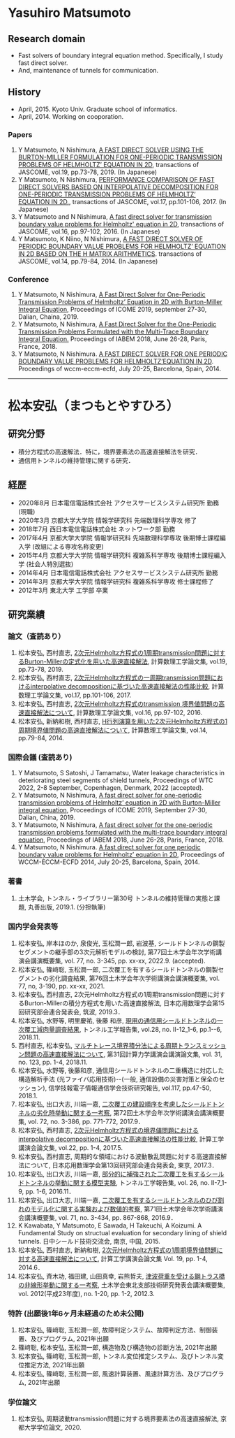 # Yasuhiro Matsumoto

## Research domain
- Fast solvers of boundary integral equation method. Specifically, I study fast direct solver.
- And, maintenance of tunnels for communication.

## History
- April, 2015. Kyoto Univ. Graduate school of informatics. 
- April, 2014. Working on cooporation.

### Papers
1. Y Matsumoto, N Nishimura, [A FAST DIRECT SOLVER USING THE BURTON-MILLER FORMULATION FOR ONE-PERIODIC TRANSMISSION PROBLEMS OF HELMHOLTZ’ EQUATION IN 2D](http://www.matsumoto.nuem.nagoya-u.ac.jp/jascome/denshi-journal/19/JA1915.pdf), transactions of JASCOME, vol.19, pp.73-78, 2019. (In Japanese)
1. Y Matsumoto, N Nishimura, [PERFORMANCE COMPARISON OF FAST DIRECT SOLVERS BASED ON INTERPOLATIVE DECOMPOSITION FOR ONE-PERIODIC TRANSMISSION PROBLEMS OF HELMHOLTZ’ EQUATION IN 2D.](http://www.matsumoto.nuem.nagoya-u.ac.jp/jascome/denshi-journal/17/JA1721.pdf), transactions of JASCOME, vol.17, pp.101-106, 2017. (In Japanese)
1. Y Matsumoto and N Nishimura, [A fast direct solver for transmission boundary value problems for Helmholtz' equation in 2D](http://www.matsumoto.nuem.nagoya-u.ac.jp/jascome/denshi-journal/16/JA1622.pdf), transactions of JASCOME, vol.16, pp.97-102, 2016. (In Japanese)
1. Y Matsumoto, K Niino, N Nishimura, [A FAST DIRECT SOLVER OF PERIODIC BOUNDARY VALUE PROBLEMS FOR HELMHOLTZ’ EQUATION IN 2D BASED ON THE H MATRIX ARITHMETICS](http://www.matsumoto.nuem.nagoya-u.ac.jp/jascome/denshi-journal/14/JA1419.pdf). transactions of JASCOME, vol.14, pp.79-84, 2014. (In Japanese)

### Conference
1. Y Matsumoto, N Nishimura, [A Fast Direct Solver for One-Periodic Transmission Problems of Helmholtz’ Equation in 2D with Burton-Miller Integral Equation](http://icome2019.dlut.edu.cn/files/20191023/191023_1609404.pdf), Proceedings of ICOME 2019, september 27-30, Dalian, Chaina, 2019.
1. Y Matsumoto, N Nishimura, [A Fast Direct Solver for the One-Periodic Transmission Problems Formulated with the Multi-Trace Boundary Integral Equation.](https://project.inria.fr/iabem2018/files/2018/06/book-of-abstracts_iabem2018.pdf) Proceedings of IABEM 2018, June 26-28, Paris, France, 2018.
1. Y Matsumoto, N Nishimura. [A FAST DIRECT SOLVER FOR ONE PERIODIC BOUNDARY VALUE PROBLEMS FOR HELMHOLTZ’EQUATION IN 2D](http://www.wccm-eccm-ecfd2014.org/admin/files/fileabstract/a2739.pdf).  Proceedings of wccm-eccm-ecfd, July 20-25, Barcelona, Spain, 2014.

-------

# 松本安弘（まつもとやすひろ）

## 研究分野
- 積分方程式の高速解法．特に，境界要素法の高速直接解法を研究．
- 通信用トンネルの維持管理に関する研究．

## 経歴

- 2020年8月 日本電信電話株式会社 アクセスサービスシステム研究所 勤務 (現職)
- 2020年3月 京都大学大学院 情報学研究科 先端数理科学専攻 修了
- 2018年7月 西日本電信電話株式会社 ネットワーク部 勤務
- 2017年4月 京都大学大学院 情報学研究科 先端数理科学専攻 後期博士課程編入学 (改組による専攻名称変更)
- 2015年4月 京都大学大学院 情報学研究科 複雑系科学専攻 後期博士課程編入学 (社会人特別選抜)
- 2014年4月 日本電信電話株式会社 アクセスサービスシステム研究所 勤務
- 2014年3月 京都大学大学院 情報学研究科 複雑系科学専攻 修士課程修了
- 2012年3月 東北大学 工学部 卒業

## 研究業績

### 論文（査読あり）
1. 松本安弘, 西村直志, [2次元Helmholtz方程式の1周期transmission問題に対するBurton-Millerの定式化を用いた高速直接解法](http://www.matsumoto.nuem.nagoya-u.ac.jp/jascome/denshi-journal/19/JA1915.pdf), 計算数理工学論文集, vol.19, pp.73-78, 2019.
1. 松本安弘, 西村直志, [2次元Helmholtz方程式の一周期transmission問題におけるinterpolative decompositionに基づいた高速直接解法の性能比較](http://www.matsumoto.nuem.nagoya-u.ac.jp/jascome/denshi-journal/17/JA1721.pdf), 計算数理工学論文集, vol.17, pp.101-106, 2017.
1. 松本安弘, 西村直志, [2次元Helmholtz方程式のtransmission 境界値問題の高速直接解法について](http://www.matsumoto.nuem.nagoya-u.ac.jp/jascome/denshi-journal/16/JA1622.pdf), 計算数理工学論文集, vol.16, pp.97-102, 2016.
1. 松本安弘, 新納和樹, 西村直志, [H行列演算を用いた2次元Helmholtz方程式の1周期境界値問題の高速直接解法について](http://www.matsumoto.nuem.nagoya-u.ac.jp/jascome/denshi-journal/14/JA1419.pdf), 計算数理工学論文集, vol.14, pp.79-84, 2014.

### 国際会議 (査読あり)
1. Y Matsumoto, S Satoshi, J Tamamatsu, Water leakage characteristics in deteriorating steel segments of shield tunnels, Proceedings of WTC 2022, 2-8 September, Copenhagen, Denmark, 2022 (accepted).
1. Y Matsumoto, N Nishimura, [A fast direct solver for one-periodic transmission problems of Helmholtz’ equation in 2D with Burton-Miller integral equation](http://icome2019.dlut.edu.cn/files/20191023/191023_1609404.pdf), Proceedings of ICOME 2019, September 27-30, Dalian, China, 2019.
1. Y Matsumoto, N Nishimura, [A fast direct solver for the one-periodic transmission problems formulated with the multi-trace boundary integral equation](https://project.inria.fr/iabem2018/files/2018/06/book-of-abstracts_iabem2018.pdf), Proceedings of IABEM 2018, June 26-28, Paris, France, 2018.
1. Y Matsumoto, N Nishimura. [A fast direct solver for one periodic boundary value problems for Helmholtz’ equation in 2D](http://www.wccm-eccm-ecfd2014.org/admin/files/fileabstract/a2739.pdf), Proceedings of WCCM-ECCM-ECFD 2014, July 20-25, Barcelona, Spain, 2014.

### 著書
1. 土木学会, トンネル・ライブラリー第30号 トンネルの維持管理の実態と課題, 丸善出版, 2019.1. (分担執筆)

### 国内学会発表等
1. 松本安弘, 岸本ほのか, 泉俊光, 玉松潤一郎, 岩波基, シールドトンネルの鋼製セグメントの継手部の3次元解析モデルの検討, 第77回土木学会年次学術講演会講演概要集, vol. 77, no. 3-345, pp. xx-xx, 2022.9. (accepted).
1. 松本安弘, 篠﨑聡, 玉松潤一郎, 二次覆工を有するシールドトンネルの鋼製セグメントの劣化調査結果, 第76回土木学会年次学術講演会講演概要集, vol. 77, no, 3-190, pp. xx-xx, 2021.
1. 松本安弘, 西村直志, 2次元Helmholtz方程式の1周期transmission問題に対するBurton-Millerの積分方程式を用いた高速直接解法, 日本応用数理学会第15回研究部会連合発表会, 筑波, 2019.3．
1. 松本安弘, 水野等, 明里慶祐, 後藤 和彦, [現用の通信用シールドトンネルの一次覆工減肉量調査結果](http://library.jsce.or.jp/jsce/open/00047/2018/28-02-12.pdf), トンネル工学報告集, vol.28, no. II-12_1-6, pp.1--6, 2018.11.
1. 西村直志, 松本安弘, [マルチトレース境界積分法による周期トランスミッション問題の高速直接解法について](https://cir.nii.ac.jp/crid/1390001288139843584), 第31回計算力学講演会講演論文集, vol. 31, no. 123, pp. 1-4, 2018.11.
1. 松本安弘, 水野等, 後藤和彦, 通信用シールドトンネルの二重構造に対応した構造解析手法 (光ファイバ応用技術)--(一般, 通信設備の災害対策と保全のセッション), 信学技報電子情報通信学会技術研究報告, vol.117, pp.47-50, 2018.1.
1. 松本安弘, 出口大志, 川端一嘉, [二次覆工の建設順序を考慮したシールドトンネルの劣化時挙動に関する一考察](http://library.jsce.or.jp/jsce/open/00035/2017/72-03/72-03-0386.pdf), 第72回土木学会年次学術講演会講演概要集, vol. 72, no. 3-386, pp. 771-772, 2017.9．
1. 松本安弘, 西村直志, [2次元Helmholtz方程式の境界値問題におけるinterpolative decompositionに基づいた高速直接解法の性能比較](https://cir.nii.ac.jp/crid/1520009408944063616), 計算工学講演会論文集, vol.22, pp. 1-4, 2017.5.
1. 松本安弘, 西村直志, 周期的な領域における波動散乱問題に対する高速直接解法について, 日本応用数理学会第13回研究部会連合発表会, 東京, 2017.3．
1. 松本安弘, 出口大志, 川端一嘉, [部分的に補強された二次覆工を有するシールドトンネルの挙動に関する模型実験](http://library.jsce.or.jp/jsce/open/00047/2016/26-02-07.pdf), トンネル工学報告集, vol. 26, no. II-7_1-9, pp. 1-6, 2016.11．
1. 松本安弘, 出口大志, 川端一嘉, [二次覆工を有するシールドトンネルのひび割れのモデル化に関する実験および数値的考察](http://library.jsce.or.jp/jsce/open/00035/2016/71-03/71-03-0434.pdf), 第71回土木学会年次学術講演会講演概要集, vol. 71, no. 3-434, pp. 867-868, 2016.9．
1. K Kawabata, Y Matsumoto, E Sawada, H Takeuchi, A Koizumi. A Fundamental Study on structual evaluation for secondary lining of shield tunnels. 日中シールド技術交流会, 南京, 中国, 2015.
1. 松本安弘, 西村直志, 新納和樹, [2次元Helmholtz方程式の1周期境界値問題に対する高速直接解法について](https://cir.nii.ac.jp/crid/1520853833298937088), 計算工学講演会論文集 Vol. 19, pp. 1-4, 2014.6．
1. 松本安弘, 斉木功, 福田建, 山田真幸, 岩熊哲夫, [津波荷重を受ける鋼トラス橋の非線形挙動に関する一考察](http://library.jsce.or.jp/jsce/open/00322/2012/49-01-0020.pdf), 土木学会東北支部技術研究発表会講演概要集, vol. 2012(平成23年度), no. 1-20, pp. 1-2, 2012.3.

### 特許 (出願後1年6ヶ月未経過のため未公開)
1. 松本安弘, 篠﨑聡, 玉松潤一郎, 故障判定システム、故障判定方法、制御装置、及びプログラム, 2021年出願
1. 篠﨑聡, 松本安弘, 玉松潤一郎, 構造物及び構造物の診断方法, 2021年出願
1. 松本安弘, 篠﨑聡, 玉松潤一郎, トンネル変位推定システム、及びトンネル変位推定方法, 2021年出願
1. 松本安弘, 篠﨑聡, 玉松潤一郎, 風速計算装置、風速計算方法、及びプログラム, 2021年出願

### 学位論文
1. 松本安弘, 周期波動transmission問題に対する境界要素法の高速直接解法, 京都大学学位論文, 2020.